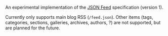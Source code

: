 An experimental implementation of the [JSON Feed](https://jsonfeed.org/) specification (version 1).

Currently only supports main blog RSS (``/feed.json``). Other items (tags,
categories, sections, galleries, archives, authors, ?) are not supported, but
are planned for the future.
